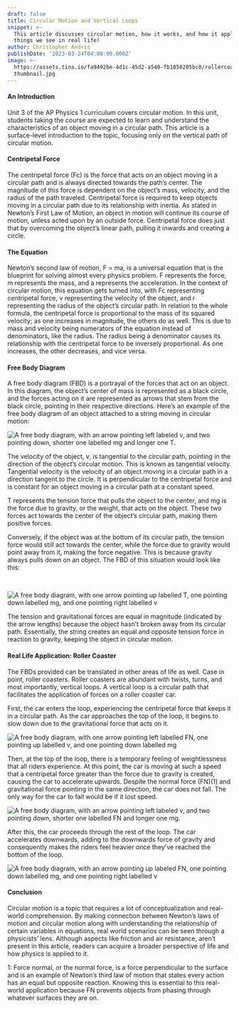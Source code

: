 ```yaml
---
draft: false
title: Circular Motion and Vertical Loops
snippet: >-
  This article discusses circular motion, how it works, and how it applies to
  things we see in real life!
author: Christopher Andris
publishDate: '2023-03-24T04:00:00.000Z'
image: >-
  https://assets.tina.io/fa9492be-4d1c-45d2-a540-fb1858205bc0/rollercoaster
  thumbnail.jpg
---
```


#### An Introduction

Unit 3 of the AP Physics 1 curriculum covers circular motion. In this unit, students taking the course are expected to learn and understand the characteristics of an object moving in a circular path. This article is a surface-level introduction to the topic, focusing only on the vertical path of circular motion.

#### Centripetal Force

The centripetal force (Fc) is the force that acts on an object moving in a circular path and is always directed towards the path’s center. The magnitude of this force is dependent on the object’s mass, velocity, and the radius of the path traveled. Centripetal force is required to keep objects moving in a circular path due to its relationship with inertia. As stated in Newton’s First Law of Motion, an object in motion will continue its course of motion, unless acted upon by an outside force. Centripetal force does just that by overcoming the object’s linear path, pulling it inwards and creating a circle.

#### The Equation

Newton’s second law of motion, F = ma, is a universal equation that is the blueprint for solving almost every physics problem. F represents the force, m represents the mass, and a represents the acceleration. In the context of circular motion, this equation gets turned into, with Fc representing centripetal force, v representing the velocity of the object, and r representing the radius of the object’s circular path. In relation to the whole formula, the centripetal force is proportional to the mass of its squared velocity; as one increases in magnitude, the others do as well. This is due to mass and velocity being numerators of the equation instead of denominators, like the radius. The radius being a denominator causes its relationship with the centripetal force to be inversely proportional. As one increases, the other decreases, and vice versa.

#### Free Body Diagram

A free body diagram (FBD) is a portrayal of the forces that act on an object. In this diagram, the object’s center of mass is represented as a black circle, and the forces acting on it are represented as arrows that stem from the black circle, pointing in their respective directions. Here’s an example of the free body diagram of an object attached to a string moving in circular motion:

![ A free body diagram, with an arrow pointing left labeled v, and two pointing down, shorter one labelled mg and longer one T.](https://assets.tina.io/fa9492be-4d1c-45d2-a540-fb1858205bc0/fb1.png "Free Body Diagram 1")

The velocity of the object, v, is tangential to the circular path, pointing in the direction of the object’s circular
motion. This is known as tangential velocity. Tangential velocity is the velocity of an object moving in a circular path in a direction tangent to the circle. It is perpendicular to the centripetal force and is constant for an object moving in a circular path at a constant speed.

T represents the tension force that pulls the object to the center, and mg is the force due to gravity, or the weight, that acts on the object. These two forces act towards the center of the object’s circular path, making them positive forces.

Conversely, if the object was at the bottom of its circular path, the tension force would still act towards the
center, while the force due to gravity would point away from it, making the force negative. This is because gravity always pulls down on an object. The FBD of this situation would look like this:

 

![A free body diagram, with one arrow pointing up labelled T, one pointing down labelled mg, and one pointing right labelled v](https://assets.tina.io/fa9492be-4d1c-45d2-a540-fb1858205bc0/fb2.png "")

The tension and gravitational forces are equal in magnitude (indicated by the arrow lengths) because the object hasn’t broken away from its circular path. Essentially, the string creates an equal and opposite tension force in reaction to gravity, keeping the object in circular motion.

#### Real Life Application: Roller Coaster

The FBDs provided can be translated in other areas of life as well. Case in point, roller coasters. Roller coasters are abundant with twists, turns, and most importantly, vertical loops. A vertical loop is a circular path that facilitates the application of forces on a roller coaster car.

First, the car enters the loop, experiencing the centripetal force that keeps it in a circular path. As the car approaches the top of the loop, it begins to slow down due to the gravitational force that acts on it.

![A free body diagram, with one arrow pointing left labelled FN, one pointing up labelled v, and one pointing down labelled mg](https://assets.tina.io/fa9492be-4d1c-45d2-a540-fb1858205bc0/fb3.png "")

Then, at the top of the loop, there is a temporary feeling of weightlessness that all riders experience. At this point, the car is moving at such a speed that a centripetal force greater than the force due to gravity is created, causing the car to accelerate upwards. Despite the normal force (FN)(1) and gravitational force pointing in the same direction, the car does not fall. The only way for the car to fall would be if it lost speed.

![ A free body diagram, with an arrow pointing left labeled v, and two pointing down, shorter one labelled FN and longer one mg.](https://assets.tina.io/fa9492be-4d1c-45d2-a540-fb1858205bc0/fb4.png "")

After this, the car proceeds through the rest of the loop. The car accelerates downwards, adding to the downwards force of gravity and consequently makes the riders feel heavier once they’ve reached the bottom of the loop.

![ A free body diagram, with an arrow pointing up labeled FN, one pointing down labelled mg, and one pointing right labelled v](https://assets.tina.io/fa9492be-4d1c-45d2-a540-fb1858205bc0/fb5.png "")

#### Conclusion

Circular motion is a topic that requires a lot of conceptualization and real-world comprehension. By making connection between Newton’s laws of motion and circular motion along with understanding the relationship of certain variables in equations, real world scenarios can be seen through a physicists’ lens. Although aspects like friction and air resistance, aren’t present in this article, readers can acquire a broader perspective of life and how physics is applied to it.

1: Force normal, or the normal force, is a force perpendicular to the surface and is an example of Newton’s third law of motion that states every action has an equal but opposite reaction. Knowing this is essential to this real-world application because FN prevents objects from phasing through whatever surfaces they are on.
